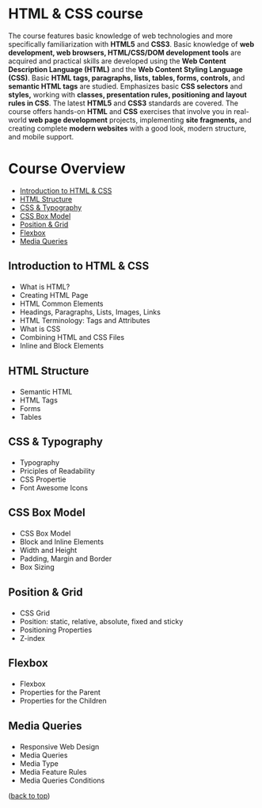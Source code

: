<div id="top"></div>

# HTML & CSS course

The course features basic knowledge of web technologies and more specifically familiarization with **HTML5** and **CSS3**. Basic knowledge of **web development, web browsers, HTML/CSS/DOM development tools** are acquired and practical skills are developed using the **Web Content Description Language (HTML)** and the **Web Content Styling Language (CSS)**. Basic **HTML tags, paragraphs, lists, tables, forms, controls,** and **semantic HTML tags** are studied. Emphasizes basic **CSS selectors** and **styles,** working with **classes, presentation rules, positioning and layout rules in CSS**. The latest **HTML5** and **CSS3** standards are covered. The course offers hands-on **HTML** and **CSS** exercises that involve you in real-world **web page development** projects, implementing **site fragments,** and creating complete **modern websites** with a good look, modern structure, and mobile support.

# Course Overview

- <a href="#intro">Introduction to HTML & CSS</a>
- <a href="#html-structure">HTML Structure</a>
- <a href="#css-and-typo">CSS & Typography</a>
- <a href="#css-box-model">CSS Box Model</a>
- <a href="#position-and-grid">Position & Grid</a>
- <a href="#flex">Flexbox</a>
- <a href="#media-queries">Media Queries</a>


## <p id="intro">Introduction to HTML & CSS</p>
- What is HTML?
- Creating HTML Page
- HTML Common Elements
- Headings, Paragraphs, Lists, Images, Links
- HTML Terminology: Tags and Attributes
- What is CSS
- Combining HTML and CSS Files
- Inline and Block Elements

## <p id="html-structure">HTML Structure</p>
- Semantic HTML
- HTML Tags
- Forms
- Tables

## <p id="css-and-typo">CSS & Typography</p>
- Typography
- Priciples of Readability
- CSS Propertie
- Font Awesome Icons

## <p id="css-box-model">CSS Box Model</p>
- CSS Box Model
- Block and Inline Elements
- Width and Height
- Padding, Margin and Border
- Box Sizing

## <p id="position-and-grid">Position & Grid</p>
- CSS Grid
- Position: static, relative, absolute, fixed and sticky
- Positioning Properties
- Z-index

## <p id="flex">Flexbox</p>
- Flexbox
- Properties for the Parent
- Properties for the Children

## <p id="media-queries">Media Queries</p>
- Responsive Web Design
- Media Queries
- Media Type
- Media Feature Rules
- Media Queries Conditions

(<a href="#top">back to top</a>)
